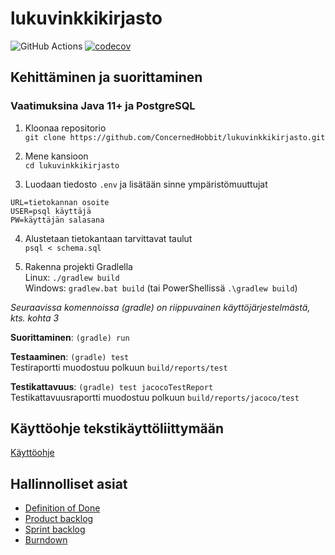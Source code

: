 # lukuvinkkikirjasto

![GitHub Actions](https://github.com/ConcernedHobbit/lukuvinkkikirjasto/actions/workflows/gradle.yml/badge.svg)
[![codecov](https://codecov.io/gh/ConcernedHobbit/lukuvinkkikirjasto/branch/main/graph/badge.svg?token=9SrEY3LhzC)](https://codecov.io/gh/ConcernedHobbit/lukuvinkkikirjasto)

## Kehittäminen ja suorittaminen

### Vaatimuksina Java 11+ ja PostgreSQL

1. Kloonaa repositorio  
   `git clone https://github.com/ConcernedHobbit/lukuvinkkikirjasto.git`

2. Mene kansioon  
   `cd lukuvinkkikirjasto`

3. Luodaan tiedosto `.env` ja lisätään sinne ympäristömuuttujat  

```
URL=tietokannan osoite
USER=psql käyttäjä
PW=käyttäjän salasana
```

4. Alustetaan tietokantaan tarvittavat taulut  
   `psql < schema.sql`

5. Rakenna projekti Gradlella  
   Linux: `./gradlew build`   
   Windows: `gradlew.bat build` (tai PowerShellissä `.\gradlew build`)

*Seuraavissa komennoissa (gradle) on riippuvainen käyttöjärjestelmästä, kts. kohta 3*

**Suorittaminen**: `(gradle) run`

**Testaaminen**: `(gradle) test`  
Testiraportti muodostuu polkuun `build/reports/test`

**Testikattavuus**: `(gradle) test jacocoTestReport`  
Testikattavuusraportti muodostuu polkuun `build/reports/jacoco/test`

## Käyttöohje tekstikäyttöliittymään

[Käyttöohje](https://github.com/ConcernedHobbit/lukuvinkkikirjasto/blob/main/doc/Usermanual.md)

## Hallinnolliset asiat

- [Definition of Done](/doc/DefOfDone.md)
- [Product backlog](https://github.com/ConcernedHobbit/lukuvinkkikirjasto/projects/1)
- [Sprint backlog](https://github.com/ConcernedHobbit/lukuvinkkikirjasto/projects/2)
- [Burndown](/doc/Burndown.png)
